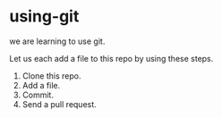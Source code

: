 # using-git
we are learning to use git. 

Let us each add a file to this repo by using these steps.


1. Clone this repo.
2. Add a file.
3. Commit.
4. Send a pull request.
